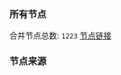 ### 所有节点
合并节点总数: `1223`
[节点链接](https://raw.githubusercontent.com/rzhy1/11/master/sub/sub_merge_base64.txt)

### 节点来源
